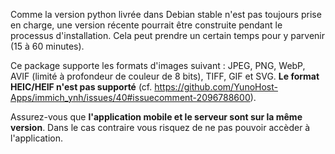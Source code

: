 Comme la version python livrée dans Debian stable n'est pas toujours prise en charge, une version récente pourrait être construite pendant le processus d'installation. Cela peut prendre un certain temps pour y parvenir (15 à 60 minutes).

Ce package supporte les formats d'images suivant : JPEG, PNG, WebP, AVIF (limité à profondeur de couleur de 8 bits), TIFF, GIF et SVG.
**Le format HEIC/HEIF n'est pas supporté** (cf. https://github.com/YunoHost-Apps/immich_ynh/issues/40#issuecomment-2096788600).

Assurez-vous que **l'application mobile et le serveur sont sur la même version**. Dans le cas contraire vous risquez de ne pas pouvoir accèder à l'application.
